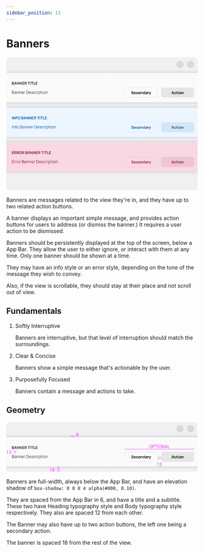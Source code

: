 ```yaml
---
sidebar_position: 11
---
```


# Banners

![](/assets/banner.png)

Banners are messages related to the view they're in, and they have up to two related action buttons.

A banner displays an important simple message, and provides action buttons for users to address (or dismiss the banner.) It requires a user action to be dismissed.

Banners should be persistently displayed at the top of the screen, below a App Bar. They allow the user to either ignore, or interact with them at any time. Only one banner should be shown at a time.

They may have an info style or an error style, depending on the tone of the message they wish to convey.

Also, if the view is scrollable, they should stay at their place and not scroll out of view.

## Fundamentals

1. Softly Interruptive

    Banners are interruptive, but that level of interruption should match the surroundings.

2. Clear & Concise

    Banners show a simple message that's actionable by the user.

3. Purposefully Focused

    Banners contain a message and actions to take.

## Geometry

![](/assets/banner_geo.png)

Banners are full-width, always below the App Bar, and have an elevation shadow of `box-shadow: 0 0 8 4 alpha(#000, 0.10)`.

They are spaced from the App Bar in 6, and have a title and a subtitle. These two have Heading typography style and Body typography style respectively. They also are spaced 12 from each other.

The Banner may also have up to two action buttons, the left one being a secondary action.

The banner is spaced 18 from the rest of the view.

